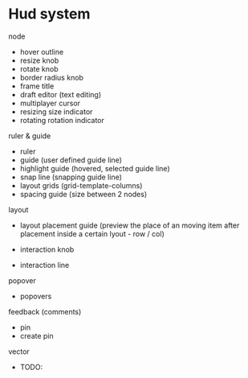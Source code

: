 # Hud system

node

- hover outline
- resize knob
- rotate knob
- border radius knob
- frame title
- draft editor (text editing)
- multiplayer cursor
- resizing size indicator
- rotating rotation indicator

ruler & guide

- ruler
- guide (user defined guide line)
- highlight guide (hovered, selected guide line)
- snap line (snapping guide line)
- layout grids (grid-template-columns)
- spacing guide (size between 2 nodes)

layout

- layout placement guide (preview the place of an moving item after placement inside a certain lyout - row / col)

- interaction knob
- interaction line

popover

- popovers

feedback (comments)

- pin
- create pin

vector

- TODO:
